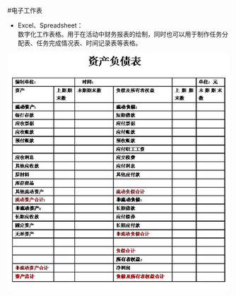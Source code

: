 #电子工作表
* Excel、Spreadsheet：  
数字化工作表格。用于在活动中财务报表的绘制，同时也可以用于制作任务分配表、任务完成情况表、时间记录表等表格。

![0](assets/digitized_tools/spreadsheet/00.jpg)